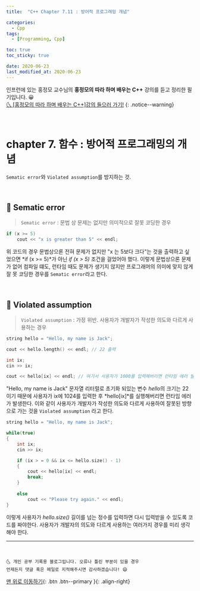```yaml
---
title:  "C++ Chapter 7.11 : 방어적 프로그래밍 개념" 

categories:
  - Cpp
tags:
  - [Programming, Cpp]

toc: true
toc_sticky: true

date: 2020-06-23
last_modified_at: 2020-06-23
---
```


인프런에 있는 홍정모 교수님의 **홍정모의 따라 하며 배우는 C++** 강의를 듣고 정리한 필기입니다. 😀    
[🌜 [홍정모의 따라 하며 배우는 C++]강의 들으러 가기!](https://www.inflearn.com/course/following-c-plus)
{: .notice--warning}

<br>

# chapter 7. 함수 : 방어적 프로그래밍의 개념

`Sematic error`와 `Violated assumption`를 방지하는 것.

<br>

## 🔔 Sematic error

> `Sematic error` : 문법 상 문제는 없지만 의미적으로 잘못 코딩한 경우

```cpp
if (x >= 5)
    cout << "x is greater than 5" << endl;
```
위 코드의 경우 문법상으론 전혀 문제가 없지만 "x 는 5보다 크다"는 것을 출력하고 싶었으면 *if (x >= 5)*가 아닌 *if (x > 5)* 조건을 걸었어야 했다. 이렇게 문법상으론 문제가 없어 컴파일 떄도, 런타임 때도 문제가 생기지 않지만 프로그래머의 의미에 맞지 않게 잘 못 코딩한 경우를 `Sematic error`라고 한다.

<br>

## 🔔 Violated assumption

> `Violated assumption` : 가정 위반. 사용자가 개발자가 작성한 의도와 다르게 사용하는 경우

```cpp
string hello = "Hello, my name is Jack";

cout << hello.length() << endl; // 22 출력

int ix;
cin >> ix;

cout << hello[ix] << endl; // 여기서 사용자가 1000를 입력해버리면 런타임 에러 발생
```
"Hello, my name is Jack" 문자열 리터럴로 초기화 되있는 변수 *hello*의 크기는 22 이기 때문에 사용자가 ix에 1024를 입력한 후 *hello[ix]*를 실행해버리면 런타임 에러가 발생한다. 이와 같이 사용자가 개발자가 작성한 의도와 다르게 사용하여 잘못된 방향으로 가는 것을 `Violated assumption` 라고 한다.

```cpp
string hello = "Hello, my name is Jack";

while(true)
{
    int ix;
    cin >> ix;

    if (ix > = 0 && ix <= hello.size() - 1)
    {
        cout << hello[ix] << endl; 
        break;
    }
    
    else
        cout << "Please try again." << endl;
}
```

이렇게 사용자가 *hello.size()* 길이를 넘는 정수를 입력하면 다시 입력받을 수 있도록 코드를 짜야한다. 사용자가 개발자의 의도와 다르게 사용하는 여러가지 경우를 미리 생각해야 한다.

***
<br>

    🌜 개인 공부 기록용 블로그입니다. 오류나 틀린 부분이 있을 경우 
    언제든지 댓글 혹은 메일로 지적해주시면 감사하겠습니다! 😄

[맨 위로 이동하기](#){: .btn .btn--primary }{: .align-right}